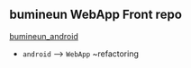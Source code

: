 ## bumineun WebApp Front repo

[bumineun_android](https://github.com/SNS-bumineun/SNSAnalysis)

- `android` --> `WebApp`
  ~refactoring
